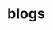 ---
layout: page
title: blogs
nav: true
nav_order: 5
dropdown: true
children: 
    - title: main blog
      permalink: /main_blog/
    - title: divider
    - title: personal blog
      permalink: /personal_blog/
    - title: divider
    - title: sports graphics
      permalink: /sports_graphics/
---